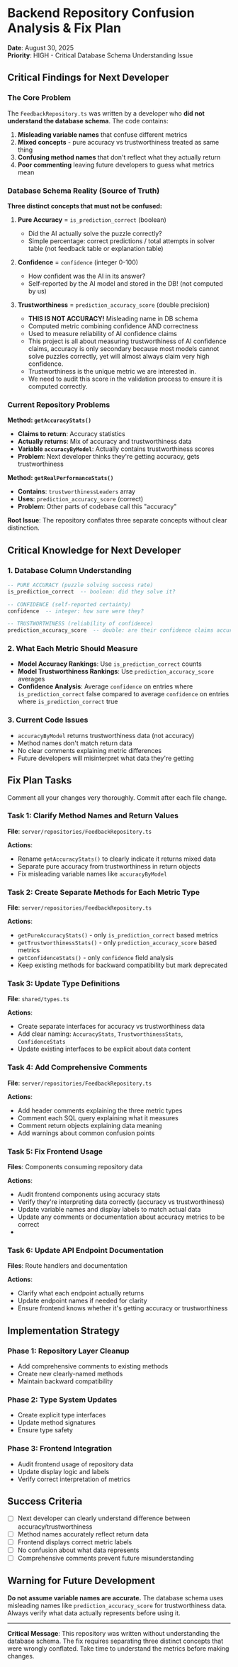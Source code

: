 # Backend Repository Confusion Analysis & Fix Plan
**Date**: August 30, 2025  
**Priority**: HIGH - Critical Database Schema Understanding Issue  

## Critical Findings for Next Developer

### The Core Problem
The `FeedbackRepository.ts` was written by a developer who **did not understand the database schema**. The code contains:

1. **Misleading variable names** that confuse different metrics
2. **Mixed concepts** - pure accuracy vs trustworthiness treated as same thing
3. **Confusing method names** that don't reflect what they actually return
4. **Poor commenting** leaving future developers to guess what metrics mean

### Database Schema Reality (Source of Truth)

**Three distinct concepts that must not be confused:**

1. **Pure Accuracy** = `is_prediction_correct` (boolean)
   - Did the AI actually solve the puzzle correctly?
   - Simple percentage: correct predictions / total attempts in solver table (not feedback table or explanation table)

2. **Confidence** = `confidence` (integer 0-100)
   - How confident was the AI in its answer?
   - Self-reported by the AI model and stored in the DB! (not computed by us)

3. **Trustworthiness** = `prediction_accuracy_score` (double precision)
   - **THIS IS NOT ACCURACY!** Misleading name in DB schema
   - Computed metric combining confidence AND correctness
   - Used to measure reliability of AI confidence claims 
   - This project is all about measuring trustworthiness of AI confidence claims, accuracy is only secondary because most models cannot solve puzzles correctly, yet will almost always claim very high confidence.
   - Trustworthiness is the unique metric we are interested in.
   - We need to audit this score in the validation process to ensure it is computed correctly.

### Current Repository Problems

**Method: `getAccuracyStats()`**
- **Claims to return**: Accuracy statistics
- **Actually returns**: Mix of accuracy and trustworthiness data
- **Variable `accuracyByModel`**: Actually contains trustworthiness scores
- **Problem**: Next developer thinks they're getting accuracy, gets trustworthiness

**Method: `getRealPerformanceStats()`**
- **Contains**: `trustworthinessLeaders` array
- **Uses**: `prediction_accuracy_score` (correct)
- **Problem**: Other parts of codebase call this "accuracy"

**Root Issue**: The repository conflates three separate concepts without clear distinction.

## Critical Knowledge for Next Developer

### 1. Database Column Understanding
```sql
-- PURE ACCURACY (puzzle solving success rate)
is_prediction_correct  -- boolean: did they solve it?

-- CONFIDENCE (self-reported certainty)
confidence  -- integer: how sure were they?

-- TRUSTWORTHINESS (reliability of confidence)
prediction_accuracy_score  -- double: are their confidence claims accurate?
```

### 2. What Each Metric Should Measure
- **Model Accuracy Rankings**: Use `is_prediction_correct` counts
- **Model Trustworthiness Rankings**: Use `prediction_accuracy_score` averages  
- **Confidence Analysis**: Average `confidence` on entries where `is_prediction_correct` false  compared to average `confidence` on entries where `is_prediction_correct` true

### 3. Current Code Issues
- `accuracyByModel` returns trustworthiness data (not accuracy)
- Method names don't match return data
- No clear comments explaining metric differences
- Future developers will misinterpret what data they're getting

## Fix Plan Tasks
Comment all your changes very thoroughly. Commit after each file change.
### Task 1: Clarify Method Names and Return Values
**File**: `server/repositories/FeedbackRepository.ts`

**Actions**:
- Rename `getAccuracyStats()` to clearly indicate it returns mixed data
- Separate pure accuracy from trustworthiness in return objects
- Fix misleading variable names like `accuracyByModel`


### Task 2: Create Separate Methods for Each Metric Type
**File**: `server/repositories/FeedbackRepository.ts`

**Actions**:
- `getPureAccuracyStats()` - only `is_prediction_correct` based metrics
- `getTrustworthinessStats()` - only `prediction_accuracy_score` based metrics  
- `getConfidenceStats()` - only `confidence` field analysis
- Keep existing methods for backward compatibility but mark deprecated

### Task 3: Update Type Definitions
**File**: `shared/types.ts`

**Actions**:
- Create separate interfaces for accuracy vs trustworthiness data
- Add clear naming: `AccuracyStats`, `TrustworthinessStats`, `ConfidenceStats`
- Update existing interfaces to be explicit about data content

### Task 4: Add Comprehensive Comments
**File**: `server/repositories/FeedbackRepository.ts`

**Actions**:
- Add header comments explaining the three metric types
- Comment each SQL query explaining what it measures
- Comment return objects explaining data meaning
- Add warnings about common confusion points

### Task 5: Fix Frontend Usage
**Files**: Components consuming repository data

**Actions**:
- Audit frontend components using accuracy stats
- Verify they're interpreting data correctly (accuracy vs trustworthiness)
- Update variable names and display labels to match actual data
- Update any comments or documentation about accuracy metrics to be correct
- 

### Task 6: Update API Endpoint Documentation
**Files**: Route handlers and documentation

**Actions**:
- Clarify what each endpoint actually returns
- Update endpoint names if needed for clarity
- Ensure frontend knows whether it's getting accuracy or trustworthiness

## Implementation Strategy

### Phase 1: Repository Layer Cleanup
- Add comprehensive comments to existing methods
- Create new clearly-named methods
- Maintain backward compatibility

### Phase 2: Type System Updates  
- Create explicit type interfaces
- Update method signatures
- Ensure type safety

### Phase 3: Frontend Integration
- Audit frontend usage of repository data
- Update display logic and labels
- Verify correct interpretation of metrics

## Success Criteria

- [ ] Next developer can clearly understand difference between accuracy/trustworthiness
- [ ] Method names accurately reflect return data
- [ ] Frontend displays correct metric labels  
- [ ] No confusion about what data represents
- [ ] Comprehensive comments prevent future misunderstanding

## Warning for Future Development

**Do not assume variable names are accurate.** The database schema uses misleading names like `prediction_accuracy_score` for trustworthiness data. Always verify what data actually represents before using it.

---
**Critical Message**: This repository was written without understanding the database schema. The fix requires separating three distinct concepts that were wrongly conflated. Take time to understand the metrics before making changes.
